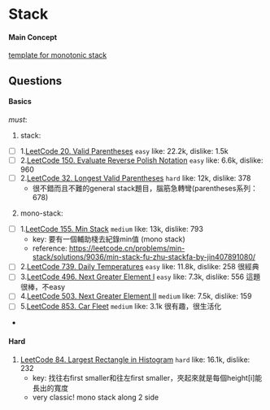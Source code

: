 # Stack
#### Main Concept
[template for monotonic stack](https://leetcode.com/discuss/study-guide/2347639/A-comprehensive-guide-and-template-for-monotonic-stack-based-problems) 
##  Questions
####    Basics
*must*:
1. stack:
- [ ] 1.[LeetCode 20. Valid Parentheses](https://leetcode.com/problems/valid-parentheses/) ``easy`` like: 22.2k, dislike: 1.5k
- [ ] 2.[LeetCode 150. Evaluate Reverse Polish Notation](https://leetcode.com/problems/evaluate-reverse-polish-notation/) ``easy`` like: 6.6k, dislike: 960
- [ ] 2.[LeetCode 32. Longest Valid Parentheses](https://leetcode.com/problems/longest-valid-parentheses/description/) ``hard`` like: 12k, dislike: 378
  - 很不錯而且不難的general stack題目，腦筋急轉彎(parentheses系列：678)
2. mono-stack:
- [ ] 1.[LeetCode 155. Min Stack](https://leetcode.com/problems/min-stack/description/) ``medium`` like: 13k, dislike: 793
  - key: 要有一個輔助棧去紀錄min值 (mono stack)
  - reference: https://leetcode.cn/problems/min-stack/solutions/9036/min-stack-fu-zhu-stackfa-by-jin407891080/
- [ ] 2.[LeetCode 739. Daily Temperatures](https://leetcode.com/problems/next-greater-element-i/description/) ``easy`` like: 11.8k, dislike: 258 很經典
- [ ] 3.[LeetCode 496. Next Greater Element I](https://leetcode.com/problems/next-greater-element-i/description/) ``easy`` like: 7.3k, dislike: 556 這題很棒，不easy
- [ ] 4.[LeetCode 503. Next Greater Element II](https://leetcode.com/problems/next-greater-element-ii/description/) ``medium`` like: 7.5k, dislike: 159 
- [ ] 5.[LeetCode 853. Car Fleet](https://leetcode.com/problems/car-fleet/) ``medium`` like: 3.1k 很有趣，很生活化
- 

#### Hard
1. [LeetCode 84. Largest Rectangle in Histogram](https://leetcode.com/problems/largest-rectangle-in-histogram/) ``hard`` like: 16.1k, dislike: 232 
   - key: 找往右first smaller和往左first smaller，夾起來就是每個height[i]能長出的寬度
   - very classic! mono stack along 2 side


